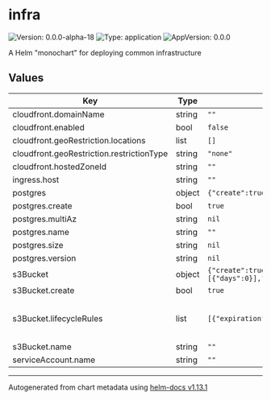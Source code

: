 # infra

![Version: 0.0.0-alpha-18](https://img.shields.io/badge/Version-0.0.0--alpha--18-informational?style=flat-square) ![Type: application](https://img.shields.io/badge/Type-application-informational?style=flat-square) ![AppVersion: 0.0.0](https://img.shields.io/badge/AppVersion-0.0.0-informational?style=flat-square)

A Helm "monochart" for deploying common infrastructure

## Values

| Key | Type | Default | Description |
|-----|------|---------|-------------|
| cloudfront.domainName | string | `""` | The domain name that the cloudfront distribution will be available on |
| cloudfront.enabled | bool | `false` |  |
| cloudfront.geoRestriction.locations | list | `[]` | The countries that are allowed or disallowed from accessing the cloudfront distribution |
| cloudfront.geoRestriction.restrictionType | string | `"none"` | The restriction type for the cloudfront distribution. Options: none, whitelist, blacklist |
| cloudfront.hostedZoneId | string | `""` | The hosted zone id of the domain name |
| ingress.host | string | `""` | The host name the application will be accessible from |
| postgres | object | `{"create":true,"multiAz":null,"name":"","size":null,"version":null}` | Postgres database configuration. Leave as null for no database. |
| postgres.create | bool | `true` | If a database should be created. Set to false if another app is creating the database. |
| postgres.multiAz | string | `nil` | If database should be a multi-az deployment |
| postgres.name | string | `""` | The database's name. |
| postgres.size | string | `nil` | The instance size. Options: micro, small, medium, large or xlarge. |
| postgres.version | string | `nil` | The postgres version to use. Options: 16.2, 15.6 or 14.11 |
| s3Bucket | object | `{"create":true,"lifecycleRules":[{"expiration":[{"days":0}],"status":"Disabled"}],"name":""}` | S3 Bucket configuration. Set to null for no s3 bucket. |
| s3Bucket.create | bool | `true` | If an s3 bucket should be created. Set to false if another app creates the s3 bucket. |
| s3Bucket.lifecycleRules | list | `[{"expiration":[{"days":0}],"status":"Disabled"}]` | Lifecycle rules. See docs at https://marketplace.upbound.io/providers/upbound/provider-aws-s3/v1.2.1/resources/s3.aws.upbound.io/BucketLifecycleConfiguration/v1beta1#doc:spec-forProvider-rule The status field is required on the rule object. |
| s3Bucket.name | string | `""` | Name of the bucket |
| serviceAccount.name | string | `""` |  |

----------------------------------------------
Autogenerated from chart metadata using [helm-docs v1.13.1](https://github.com/norwoodj/helm-docs/releases/v1.13.1)
